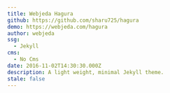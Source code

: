 ```yaml
---
title: Webjeda Hagura
github: https://github.com/sharu725/hagura
demo: https://webjeda.com/hagura
author: webjeda
ssg:
  - Jekyll
cms:
  - No Cms
date: 2016-11-02T14:30:30.000Z
description: A light weight, minimal Jekyll theme.
stale: false
---
```

